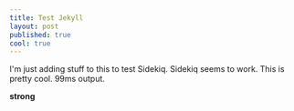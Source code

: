 ```yaml
---
title: Test Jekyll
layout: post
published: true
cool: true
---
```

I'm just adding stuff to this to test Sidekiq. Sidekiq seems to work. This is pretty cool. 99ms output.

**strong** 